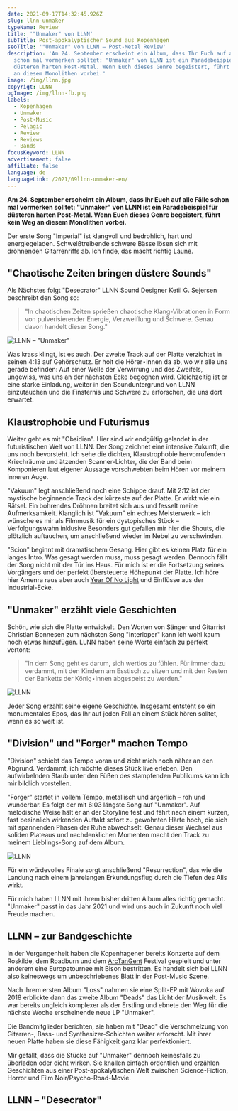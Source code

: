 ```yaml
---
date: 2021-09-17T14:32:45.926Z
slug: llnn-unmaker
typeName: Review
title: '"Unmaker" von LLNN'
subTitle: Post-apokalyptischer Sound aus Kopenhagen
seoTitle: '"Unmaker" von LLNN – Post-Metal Review'
description: 'Am 24. September erscheint ein Album, dass Ihr Euch auf alle Fälle
  schon mal vormerken solltet: "Unmaker" von LLNN ist ein Paradebeispiel für
  düsteren harten Post-Metal. Wenn Euch dieses Genre begeistert, führt kein Weg
  an diesem Monolithen vorbei.'
image: /img/llnn.jpg
copyrigt: LLNN
ogImage: /img/llnn-fb.png
labels:
  - Kopenhagen
  - Unmaker
  - Post-Music
  - Pelagic
  - Review
  - Reviews
  - Bands
focusKeyword: LLNN
advertisement: false
affiliate: false
language: de
languageLink: /2021/09llnn-unmaker-en/
---
```

**Am 24. September erscheint ein Album, dass Ihr Euch auf alle Fälle schon mal vormerken solltet: "Unmaker" von LLNN ist ein Paradebeispiel für düsteren harten Post-Metal. Wenn Euch dieses Genre begeistert, führt kein Weg an diesem Monolithen vorbei.**

Der erste Song "Imperial" ist klangvoll und bedrohlich, hart und energiegeladen. Schweißtreibende schwere Bässe lösen sich mit dröhnenden Gitarrenriffs ab. Ich finde, das macht richtig Laune.

## "Chaotische Zeiten bringen düstere Sounds"

Als Nächstes folgt "Desecrator" LLNN Sound Designer Ketil G. Sejersen beschreibt den Song so:

> "In chaotischen Zeiten sprießen chaotische Klang-Vibrationen in Form von pulverisierender Energie, Verzweiflung und Schwere. Genau davon handelt dieser Song."

![LLNN – "Unmaker"](/img/llnn1625512125413194.jpg "LLNN – \"Unmaker\"")

Was krass klingt, ist es auch. Der zweite Track auf der Platte verzichtet in seinen 4:13 auf Gehörschutz. Er holt die Hörer⋆innen da ab, wo wir alle uns gerade befinden: Auf einer Welle der Verwirrung und des Zweifels, ungewiss, was uns an der nächsten Ecke begegnen wird. Gleichzeitig ist er eine starke Einladung, weiter in den Sounduntergrund von LLNN einzutauchen und die Finsternis und Schwere zu erforschen, die uns dort erwartet.

## Klaustrophobie und Futurismus

Weiter geht es mit "Obsidian". Hier sind wir endgültig gelandet in der futuristischen Welt von LLNN. Der Song zeichnet eine intensive Zukunft, die uns noch bevorsteht. Ich sehe die dichten, Klaustrophobie hervorrufenden Kriechräume und ätzenden Scanner-Lichter, die der Band beim Komponieren laut eigener Aussage vorschwebten beim Hören vor meinem inneren Auge.

"Vakuum" legt anschließend noch eine Schippe drauf. Mit 2:12 ist der mystische beginnende Track der kürzeste auf der Platte. Er wirkt wie ein Rätsel. Ein bohrendes Dröhnen breitet sich aus und fesselt meine Aufmerksamkeit. Klanglich ist "Vakuum" ein echtes Meisterwerk – ich wünsche es mir als Filmmusik für ein dystopisches Stück – Verfolgungswahn inklusive Besonders gut gefallen mir hier die Shouts, die plötzlich auftauchen, um anschließend wieder im Nebel zu verschwinden.

"Scion" beginnt mit dramatischem Gesang. Hier gibt es keinen Platz für ein langes Intro. Was gesagt werden muss, muss gesagt werden. Dennoch fällt der Song nicht mit der Tür ins Haus. Für mich ist er die Fortsetzung seines Vorgängers und der perfekt übersteuerte Höhepunkt der Platte. Ich höre hier Amenra raus aber auch [Year Of No Light](/2021/05/year-of-no-light-consolamentum/) und Einflüsse aus der Industrial-Ecke.

## "Unmaker" erzählt viele Geschichten

Schön, wie sich die Platte entwickelt. Den Worten von Sänger und Gitarrist Christian Bonnesen zum nächsten Song "Interloper" kann ich wohl kaum noch etwas hinzufügen. LLNN haben seine Worte einfach zu perfekt vertont:

> "In dem Song geht es darum, sich wertlos zu fühlen. Für immer dazu verdammt, mit den Kindern am Esstisch zu sitzen und mit den Resten der Banketts der König⋆innen abgespeist zu werden."

![LLNN](/img/llnn-1.jpg "LLNN")

Jeder Song erzählt seine eigene Geschichte. Insgesamt entsteht so ein monumentales Epos, das Ihr auf jeden Fall an einem Stück hören solltet, wenn es so weit ist.

## "Division" und "Forger" machen Tempo

"Division" schiebt das Tempo voran und zieht mich noch näher an den Abgrund. Verdammt, ich möchte dieses Stück live erleben. Den aufwirbelnden Staub unter den Füßen des stampfenden Publikums kann ich mir bildlich vorstellen.

"Forger" startet in vollem Tempo, metallisch und ärgerlich – roh und wunderbar. Es folgt der mit 6:03 längste Song auf "Unmaker". Auf melodische Weise hält er an der Storyline fest und fährt nach einem kurzen, fast besinnlich wirkenden Auftakt sofort zu gewohnten Härte hoch, die sich mit spannenden Phasen der Ruhe abwechselt. Genau dieser Wechsel aus soliden Plateaus und nachdenklichen Momenten macht den Track zu meinem Lieblings-Song auf dem Album.

![LLNN](/img/llnn-2.jpg "LLNN")

Für ein würdevolles Finale sorgt anschließend "Resurrection", das wie die Landung nach einem jahrelangen Erkundungsflug durch die Tiefen des Alls wirkt.

Für mich haben LLNN mit ihrem bisher dritten Album alles richtig gemacht. "Unmaker" passt in das Jahr 2021 und wird uns auch in Zukunft noch viel Freude machen.

## LLNN – zur Bandgeschichte

In der Vergangenheit haben die Kopenhagener bereits Konzerte auf dem Roskilde, dem Roadburn und dem [ArcTanGent](/2019/09/arctangent-festival-2019-2/) Festival gespielt und unter anderem eine Europatournee mit Bison bestritten. Es handelt sich bei LLNN also keineswegs um unbeschriebenes Blatt in der Post-Music Szene.

Nach ihrem ersten Album "Loss" nahmen sie eine Split-EP mit Wovoka auf. 2018 erblickte dann das zweite Album "Deads" das Licht der Musikwelt. Es war bereits ungleich komplexer als der Erstling und ebnete den Weg für die nächste Woche erscheinende neue LP "Unmaker".

Die Bandmitglieder berichten, sie haben mit "Dead" die Verschmelzung von Gitarren-, Bass- und Synthesizer-Schichten weiter erforscht. Mit ihrer neuen Platte haben sie diese Fähigkeit ganz klar perfektioniert.

Mir gefällt, dass die Stücke auf "Unmaker" dennoch keinesfalls zu überladen oder dicht wirken. Sie knallen einfach ordentlich und erzählen Geschichten aus einer Post-apokalytischen Welt zwischen  Science-Fiction, Horror und Film Noir/Psycho-Road-Movie.

## LLNN – "Desecrator"

<YouTube id="dWW1E6lzNog" />